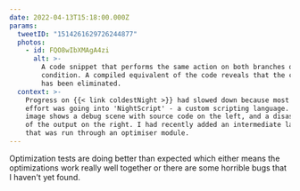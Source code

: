```yaml
---
date: 2022-04-13T15:18:00.000Z
params:
  tweetID: "1514261629726244877"
  photos:
    - id: FQO8wIbXMAgA4zi
      alt: >-
        A code snippet that performs the same action on both branches of a
        condition. A compiled equivalent of the code reveals that the condition
        has been eliminated.
  context: >-
    Progress on {{< link coldestNight >}} had slowed down because most of the
    effort was going into 'NightScript' - a custom scripting language. This
    image shows a debug scene with source code on the left, and a disassembly
    of the output on the right. I had recently added an intermediate language
    that was run through an optimiser module.
---
```


Optimization tests are doing better than expected which either means the
optimizations work really well together or there are some horrible bugs that I
haven't yet found.
